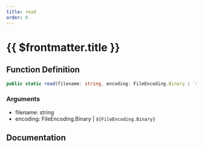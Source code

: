 ```yaml
---
title: read
order: 0
---
```


# {{ $frontmatter.title }}

## Function Definition

```ts
public static read(filename: string, encoding: FileEncoding.Binary | `${FileEncoding.Binary}`): ArrayBuffer;
```

### Arguments

* filename: string
* encoding: FileEncoding.Binary | `${FileEncoding.Binary}`

## Documentation

<!--@include: ./parts/read.md-->
